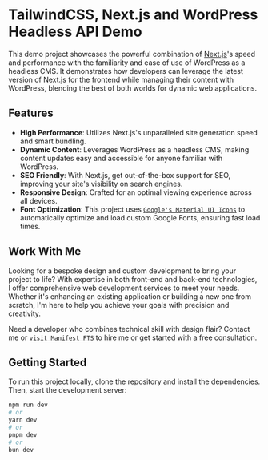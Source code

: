 # TailwindCSS, Next.js and WordPress Headless API Demo

This demo project showcases the powerful combination of [Next.js](https://nextjs.org/)'s speed and performance with the familiarity and ease of use of WordPress as a headless CMS. It demonstrates how developers can leverage the latest version of Next.js for the frontend while managing their content with WordPress, blending the best of both worlds for dynamic web applications.

## Features

- **High Performance**: Utilizes Next.js's unparalleled site generation speed and smart bundling.
- **Dynamic Content**: Leverages WordPress as a headless CMS, making content updates easy and accessible for anyone familiar with WordPress.
- **SEO Friendly**: With Next.js, get out-of-the-box support for SEO, improving your site's visibility on search engines.
- **Responsive Design**: Crafted for an optimal viewing experience across all devices.
- **Font Optimization**: This project uses [`Google's Material UI Icons`](https://fonts.google.com/icons?icon.query=star&icon.style=Outlined) to automatically optimize and load custom Google Fonts, ensuring fast load times.

## Work With Me
Looking for a bespoke design and custom development to bring your project to life? With expertise in both front-end and back-end technologies, I offer comprehensive web development services to meet your needs. Whether it's enhancing an existing application or building a new one from scratch, I'm here to help you achieve your goals with precision and creativity.

Need a developer who combines technical skill with design flair? Contact me or [`visit Manifest FTS`](https://manifestfts.com) to hire me or get started with a free consultation.


## Getting Started

To run this project locally, clone the repository and install the dependencies. Then, start the development server:

```bash
npm run dev
# or
yarn dev
# or
pnpm dev
# or
bun dev

